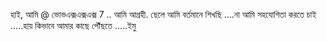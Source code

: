 হাই, আমি @ ভোভএক্সএক্সএক্স 7 ..
আমি আগ্রহী.  ছেলে 
আমি বর্তমানে শিখছি ....না
আমি সহযোগিতা করতে চাই .....হায়
কিভাবে আমার কাছে পৌঁছতে .....ইমু


<!---
vovoxxx7 / vovoxxx7 একটি ✨ বিশেষ ✨ সংগ্রহস্থল কারণ এটি `README.md` (এই ফাইল) আপনার গিটহাব প্রোফাইলে প্রদর্শিত হবে ...
আপনার পরিবর্তনগুলি একবার দেখার জন্য আপনি পূর্বরূপ লিঙ্কটি ক্লিক করতে পারেন ...
--->

